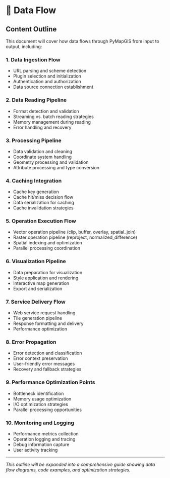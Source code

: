 # 🌊 Data Flow

## Content Outline

This document will cover how data flows through PyMapGIS from input to output, including:

### 1. Data Ingestion Flow
- URL parsing and scheme detection
- Plugin selection and initialization
- Authentication and authorization
- Data source connection establishment

### 2. Data Reading Pipeline
- Format detection and validation
- Streaming vs. batch reading strategies
- Memory management during reading
- Error handling and recovery

### 3. Processing Pipeline
- Data validation and cleaning
- Coordinate system handling
- Geometry processing and validation
- Attribute processing and type conversion

### 4. Caching Integration
- Cache key generation
- Cache hit/miss decision flow
- Data serialization for caching
- Cache invalidation strategies

### 5. Operation Execution Flow
- Vector operation pipeline (clip, buffer, overlay, spatial_join)
- Raster operation pipeline (reproject, normalized_difference)
- Spatial indexing and optimization
- Parallel processing coordination

### 6. Visualization Pipeline
- Data preparation for visualization
- Style application and rendering
- Interactive map generation
- Export and serialization

### 7. Service Delivery Flow
- Web service request handling
- Tile generation pipeline
- Response formatting and delivery
- Performance optimization

### 8. Error Propagation
- Error detection and classification
- Error context preservation
- User-friendly error messages
- Recovery and fallback strategies

### 9. Performance Optimization Points
- Bottleneck identification
- Memory usage optimization
- I/O optimization strategies
- Parallel processing opportunities

### 10. Monitoring and Logging
- Performance metrics collection
- Operation logging and tracing
- Debug information capture
- User activity tracking

---

*This outline will be expanded into a comprehensive guide showing data flow diagrams, code examples, and optimization strategies.*
